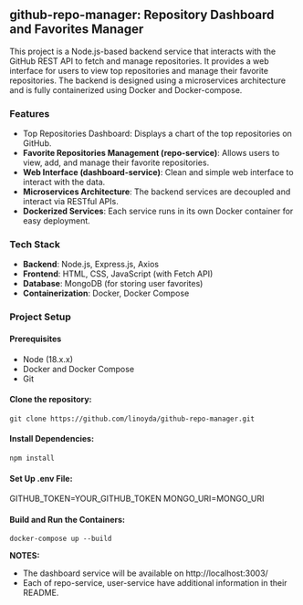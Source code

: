 ## github-repo-manager: Repository Dashboard and Favorites Manager
This project is a Node.js-based backend service that interacts with the GitHub REST API to fetch and manage repositories. It provides a web interface for users to view top repositories and manage their favorite repositories. The backend is designed using a microservices architecture and is fully containerized using Docker and Docker-compose.

### Features
 - Top Repositories Dashboard: Displays a chart of the top repositories on GitHub.
 - **Favorite Repositories Management (repo-service)**: Allows users to view, add, and manage their favorite repositories.
 - **Web Interface (dashboard-service)**: Clean and simple web interface to interact with the data.
 - **Microservices Architecture**: The backend services are decoupled and interact via RESTful APIs.
 - **Dockerized Services**: Each service runs in its own Docker container for easy deployment.

### Tech Stack
 - **Backend**: Node.js, Express.js, Axios
 - **Frontend**: HTML, CSS, JavaScript (with Fetch API)
 - **Database**: MongoDB (for storing user favorites)
 - **Containerization**: Docker, Docker Compose


### Project Setup
#### Prerequisites
 - Node (18.x.x)
 - Docker and Docker Compose
 - Git

#### Clone the repository:
`git clone https://github.com/linoyda/github-repo-manager.git`

#### Install Dependencies:
`npm install`

#### Set Up .env File:
GITHUB_TOKEN=YOUR_GITHUB_TOKEN
MONGO_URI=MONGO_URI

#### Build and Run the Containers:
`docker-compose up --build`

**NOTES:**
 - The dashboard service will be available on http://localhost:3003/
 - Each of repo-service, user-service have additional information in their README.


